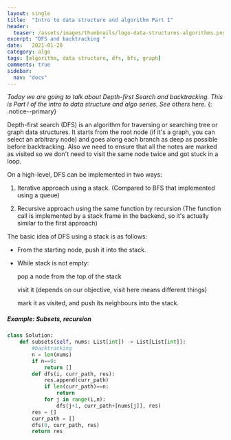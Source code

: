 ```yaml
---
layout: single
title:  "Intro to data structure and algorithm Part I"
header:
  teaser: /assets/images/thumbnails/logo-data-structures-algorithms.png
excerpt: "DFS and backtracking "
date:   2021-01-20
category: algo
tags: [algorithm, data structure, dfs, bfs, graph]
comments: true
sidebar:
  nav: "docs"
---
```


_Today we are going to talk about Depth-first Search and backtracking. This is Part I of the intro to data structure and algo series. See others here._
{: .notice--primary}
&nbsp;
&nbsp;


 Depth-first search (DFS) is an algorithm for traversing or searching tree or graph data structures. It starts from the root node (if it's a graph, you can select an arbitrary node) and goes along each branch as deep as possible before backtracking. Also we need to ensure that all the notes are marked as visited so we don't need to visit the same node twice and got stuck in a loop.
 
On a high-level, DFS can be implemented in two ways:

1. Iterative approach using a stack. (Compared to BFS that implemented using a queue)

2. Recursive approach using the same function by recursion (The function call is implemented by a stack frame in the backend, so it's actually similar to the first approach)

The basic idea of DFS using a stack is as follows:

- From the starting node, push it into the stack.

- While stack is not empty:

    pop a node from the top of the stack
    
    visit it (depends on our objective, visit here means different things)
    
    mark it as visited, and push its neighbours into the stack.








##### Example: Subsets, recursion

```python
class Solution:
    def subsets(self, nums: List[int]) -> List[List[int]]:
        #backtracking
        n = len(nums)
        if n==0:
            return []
        def dfs(i, curr_path, res):
            res.append(curr_path)
            if len(curr_path)==n:
                return
            for j in range(i,n):
                dfs(j+1, curr_path+[nums[j]], res)
        res = []
        curr_path = []
        dfs(0, curr_path, res)
        return res
```



